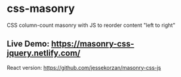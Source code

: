 # css-masonry
CSS column-count masonry with JS to reorder content "left to right"

## Live Demo: https://masonry-css-jquery.netlify.com/
React version: https://github.com/jessekorzan/masonry-css-js
